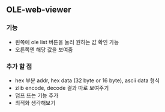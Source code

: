 ## OLE-web-viewer

### 기능
- 왼쪽에 ole list 버튼을 눌러 원하는 값 확인 가능
- 오른쪽엔 해당 값을 보여줌

### 추가 할 점
- hex 부분 addr, hex data (32 byte or 16 byte), ascii data 형식
- zlib encode, decode 결과 따로 보여주기
- 덤프 뜨는 기능 추가
- 최적화 생각해보기
